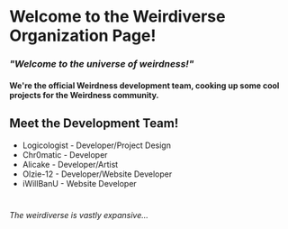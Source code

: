 # Welcome to the Weirdiverse Organization Page!
### *"Welcome to the universe of weirdness!"*
#### We're the official Weirdness development team, cooking up some cool projects for the Weirdness community.
####
## Meet the Development Team!
- Logicologist - Developer/Project Design
- Chr0matic - Developer
- Alicake - Developer/Artist
- Olzie-12 - Developer/Website Developer
- iWillBanU - Website Developer
# 
###### The weirdiverse is vastly expansive...
